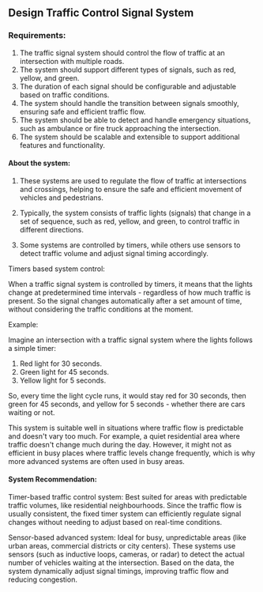 ## **Design Traffic Control Signal System**

### **Requirements:**
1. The traffic signal system should control the flow of traffic at an intersection with multiple roads.
2. The system should support different types of signals, such as red, yellow, and green.
3. The duration of each signal should be configurable and adjustable based on traffic conditions.
4. The system should handle the transition between signals smoothly, ensuring safe and efficient traffic flow.
5. The system should be able to detect and handle emergency situations, such as ambulance or fire truck approaching the intersection.
6. The system should be scalable and extensible to support additional features and functionality.

#### About the system:

1. These systems are used to regulate the flow of traffic at intersections and crossings, helping to ensure the safe and efficient movement of vehicles and pedestrians.

2. Typically, the system consists of traffic lights (signals) that change in a set of sequence, such as red, yellow, and green, to control traffic in different directions.

3. Some systems are controlled by timers, while others use sensors to detect traffic volume and adjust signal timing accordingly.

Timers based system control:

When a traffic signal system is controlled by timers, it means that the lights change at predetermined time intervals - regardless of how much traffic is present. So the signal changes automatically after a set amount of time, without considering the traffic conditions at the moment.

Example:

Imagine an intersection with a traffic signal system where the lights follows a simple timer:
1. Red light for 30 seconds.
2. Green light for 45 seconds.
3. Yellow light for 5 seconds.

So, every time the light cycle runs, it would stay red for 30 seconds, then green for 45 seconds, and yellow for 5 seconds - whether there are cars waiting or not.

This system is suitable well in situations where traffic flow is predictable and doesn't vary too much. For example, a quiet residential area where traffic doesn't change much during the day. However, it might not as efficient in busy places where traffic levels change frequently, which is why more advanced systems are often used in busy areas.

#### System Recommendation:

Timer-based traffic control system: 
Best suited for areas with predictable traffic volumes, like residential neighbourhoods. Since the traffic flow is usually consistent, the fixed timer system can efficiently regulate signal changes without needing to adjust based on real-time conditions.

Sensor-based advanced system:
Ideal for busy, unpredictable areas (like urban areas, commercial districts or city centers). These systems use sensors (such as inductive loops, cameras, or radar) to detect the actual number of vehicles waiting at the intersection. Based on the data, the system dynamically adjust signal timings, improving traffic flow and reducing congestion.
